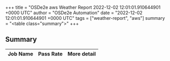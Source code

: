 +++
title = "OSDe2e aws Weather Report 2022-12-02 12:01:01.910644901 +0000 UTC"
author = "OSDe2e Automation"
date = "2022-12-02 12:01:01.910644901 +0000 UTC"
tags = ["weather-report", "aws"]
summary = "<table class=\"summary\"></table>"
+++
## Summary

| Job Name | Pass Rate | More detail |
|----------|-----------|-------------|




